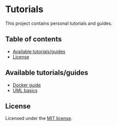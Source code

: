 # Tutorials

This project contains personal tutorials and guides.

## Table of contents

- [Available tutorials/guides](#available-tutorialsguides)
- [License](#license)

## Available tutorials/guides

- [Docker guide](./docker-guide/docker-guide.md)
- [UML basics](./uml-basics/uml-basics.md)

## License

Licensed under the [MIT license](./LICENSE).
